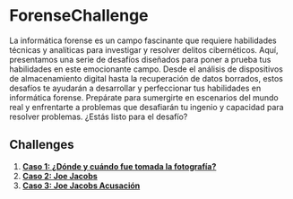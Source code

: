 # ForenseChallenge
 La informática forense es un campo fascinante que requiere habilidades técnicas y analíticas para investigar y resolver delitos cibernéticos. Aquí, presentamos una serie de desafíos diseñados para poner a prueba tus habilidades en este emocionante campo. Desde el análisis de dispositivos de almacenamiento digital hasta la recuperación de datos borrados, estos desafíos te ayudarán a desarrollar y perfeccionar tus habilidades en informática forense. Prepárate para sumergirte en escenarios del mundo real y enfrentarte a problemas que desafiarán tu ingenio y capacidad para resolver problemas. ¿Estás listo para el desafío?

## Challenges
1. [**Caso 1: ¿Dónde y cuándo fue tomada la fotografía?**](caso1/CASE1.MD)
2. [**Caso 2: Joe Jacobs**](caso2/CASE2.MD)
3. [**Caso 3: Joe Jacobs Acusación**](caso3/CASE3.MD)
